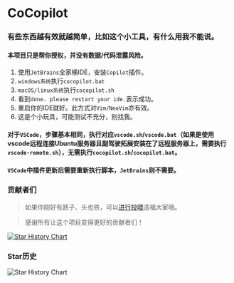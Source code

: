 # CoCopilot

### 有些东西越有效就越简单，比如这个小工具，有什么用我不能说。

####  本项目只是帮你授权，并没有数据/代码泄露风险。



1. 使用`JetBrains`全家桶IDE，安装`Copilot`插件。
2. `windows系统`执行`cocopilot.bat`
3. `macOS/linux系统`执行`cocopilot.sh`
4. 看到`done. please restart your ide.`表示成功。
5. 重启你的IDE就好。此方式对`Vim/NeoVim`亦有效。
6. 这是个小玩具，可能测试不充分，别找我。

#### 对于`VSCode`，步骤基本相同，执行对应`vscode.sh`/`vscode.bat`（如果是使用vscode远程连接Ubuntu服务器且副驾驶拓展安装在了远程服务器上，需要执行 `vscode-remote.sh`），**无需执行**`cocopilot.sh`/`cocopilot.bat`。
#### `VSCode`中插件更新后需要重新执行脚本，`JetBrains`则不需要。


### 贡献者们

> 如果你刚好有路子、头也铁，可以[进行投喂](https://zhile.io/contribute-copilot-token)造福大家哦。

> 感谢所有让这个项目变得更好的贡献者们！

[![Star History Chart](https://contrib.rocks/image?repo=pengzhile/cocopilot)](https://github.com/pengzhile/cocopilot/graphs/contributors)

### Star历史

![Star History Chart](https://api.star-history.com/svg?repos=pengzhile/cocopilot&type=Date)
